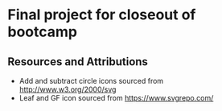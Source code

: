 # Final project for closeout of bootcamp



## Resources and Attributions
- Add and subtract circle icons sourced from http://www.w3.org/2000/svg
- Leaf and GF icon sourced from https://www.svgrepo.com/